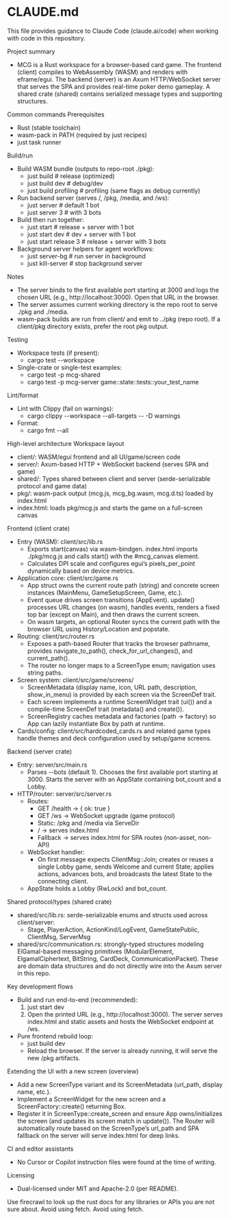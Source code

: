 # CLAUDE.md

This file provides guidance to Claude Code (claude.ai/code) when working with code in this repository.

Project summary
- MCG is a Rust workspace for a browser-based card game. The frontend (client) compiles to WebAssembly (WASM) and renders with eframe/egui. The backend (server) is an Axum HTTP/WebSocket server that serves the SPA and provides real-time poker demo gameplay. A shared crate (shared) contains serialized message types and supporting structures.

Common commands
Prerequisites
- Rust (stable toolchain)
- wasm-pack in PATH (required by just recipes)
- just task runner

Build/run
- Build WASM bundle (outputs to repo-root ./pkg):
  - just build              # release (optimized)
  - just build dev          # debug/dev
  - just build profiling    # profiling (same flags as debug currently)
- Run backend server (serves /, /pkg, /media, and /ws):
  - just server             # default 1 bot
  - just server 3           # with 3 bots
- Build then run together:
  - just start              # release + server with 1 bot
  - just start dev          # dev + server with 1 bot
  - just start release 3    # release + server with 3 bots
- Background server helpers for agent workflows:
  - just server-bg          # run server in background
  - just kill-server        # stop background server

Notes
- The server binds to the first available port starting at 3000 and logs the chosen URL (e.g., http://localhost:3000). Open that URL in the browser.
- The server assumes current working directory is the repo root to serve ./pkg and ./media.
- wasm-pack builds are run from client/ and emit to ../pkg (repo root). If a client/pkg directory exists, prefer the root pkg output.

Testing
- Workspace tests (if present):
  - cargo test --workspace
- Single-crate or single-test examples:
  - cargo test -p mcg-shared
  - cargo test -p mcg-server game::state::tests::your_test_name

Lint/format
- Lint with Clippy (fail on warnings):
  - cargo clippy --workspace --all-targets -- -D warnings
- Format:
  - cargo fmt --all

High-level architecture
Workspace layout
- client/: WASM/egui frontend and all UI/game/screen code
- server/: Axum-based HTTP + WebSocket backend (serves SPA and game)
- shared/: Types shared between client and server (serde-serializable protocol and game data)
- pkg/: wasm-pack output (mcg.js, mcg_bg.wasm, mcg.d.ts) loaded by index.html
- index.html: loads pkg/mcg.js and starts the game on a full-screen canvas

Frontend (client crate)
- Entry (WASM): client/src/lib.rs
  - Exports start(canvas) via wasm-bindgen. index.html imports ./pkg/mcg.js and calls start() with the #mcg_canvas element.
  - Calculates DPI scale and configures egui’s pixels_per_point dynamically based on device metrics.
- Application core: client/src/game.rs
  - App struct owns the current route path (string) and concrete screen instances (MainMenu, GameSetupScreen, Game, etc.).
  - Event queue drives screen transitions (AppEvent). update() processes URL changes (on wasm), handles events, renders a fixed top bar (except on Main), and then draws the current screen.
  - On wasm targets, an optional Router syncs the current path with the browser URL using History/Location and popstate.
- Routing: client/src/router.rs
  - Exposes a path-based Router that tracks the browser pathname, provides navigate_to_path(), check_for_url_changes(), and current_path().
  - The router no longer maps to a ScreenType enum; navigation uses string paths.
- Screen system: client/src/game/screens/
  - ScreenMetadata (display name, icon, URL path, description, show_in_menu) is provided by each screen via the ScreenDef trait.
  - Each screen implements a runtime ScreenWidget trait (ui()) and a compile-time ScreenDef trait (metadata() and create()).
  - ScreenRegistry caches metadata and factories (path -> factory) so App can lazily instantiate Box<dyn ScreenWidget> by path at runtime.
- Cards/config: client/src/hardcoded_cards.rs and related game types handle themes and deck configuration used by setup/game screens.

Backend (server crate)
- Entry: server/src/main.rs
  - Parses --bots <N> (default 1). Chooses the first available port starting at 3000. Starts the server with an AppState containing bot_count and a Lobby.
- HTTP/router: server/src/server.rs
  - Routes:
    - GET /health -> { ok: true }
    - GET /ws -> WebSocket upgrade (game protocol)
    - Static: /pkg and /media via ServeDir
    - / -> serves index.html
    - Fallback -> serves index.html for SPA routes (non-asset, non-API)
  - WebSocket handler:
    - On first message expects ClientMsg::Join; creates or reuses a single Lobby game, sends Welcome and current State; applies actions, advances bots, and broadcasts the latest State to the connecting client.
  - AppState holds a Lobby (RwLock) and bot_count.

Shared protocol/types (shared crate)
- shared/src/lib.rs: serde-serializable enums and structs used across client/server:
  - Stage, PlayerAction, ActionKind/LogEvent, GameStatePublic, ClientMsg, ServerMsg
- shared/src/communication.rs: strongly-typed structures modeling ElGamal-based messaging primitives (ModularElement, ElgamalCiphertext, BitString, CardDeck, CommunicationPacket). These are domain data structures and do not directly wire into the Axum server in this repo.

Key development flows
- Build and run end-to-end (recommended):
  1) just start dev
  2) Open the printed URL (e.g., http://localhost:3000). The server serves index.html and static assets and hosts the WebSocket endpoint at /ws.
- Pure frontend rebuild loop:
  - just build dev
  - Reload the browser. If the server is already running, it will serve the new /pkg artifacts.

Extending the UI with a new screen (overview)
- Add a new ScreenType variant and its ScreenMetadata (url_path, display name, etc.).
- Implement a ScreenWidget for the new screen and a ScreenFactory::create() returning Box<dyn ScreenWidget>.
- Register it in ScreenType::create_screen and ensure App owns/initializes the screen (and updates its screen match in update()). The Router will automatically route based on the ScreenType’s url_path and SPA fallback on the server will serve index.html for deep links.

CI and editor assistants
- No Cursor or Copilot instruction files were found at the time of writing.

Licensing
- Dual-licensed under MIT and Apache-2.0 (per README).


Use firecrawl to look up the rust docs for any libraries or APIs you are not
sure about. Avoid using fetch. Avoid using fetch. 
